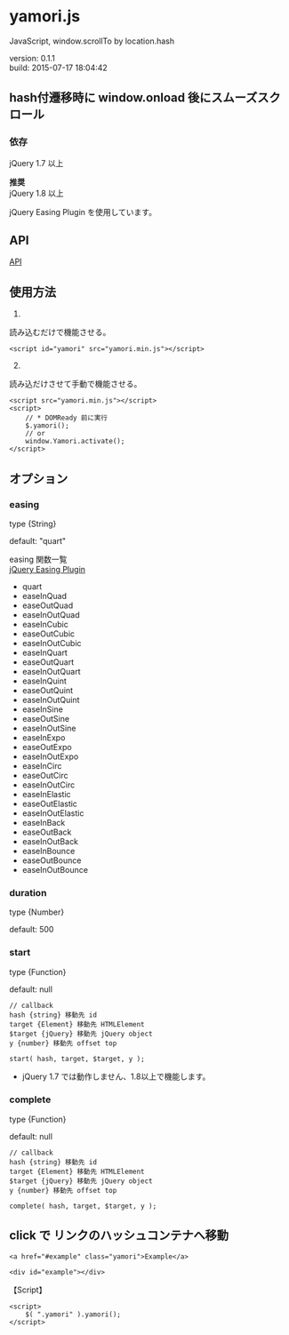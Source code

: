 # yamori.js
JavaScript, window.scrollTo by location.hash

version: 0.1.1  
build: 2015-07-17 18:04:42

## hash付遷移時に window.onload 後にスムーズスクロール

### 依存
jQuery 1.7 以上  

<b>推奨</b>  
jQuery 1.8 以上

jQuery Easing Plugin を使用しています。

## API
[API](http://taikiken.github.io/yamori.js/)

## 使用方法
1.
読み込むだけで機能させる。

    <script id="yamori" src="yamori.min.js"></script>

2.
読み込だけさせて手動で機能させる。

    <script src="yamori.min.js"></script>
    <script>
        // * DOMReady 前に実行
        $.yamori();
        // or
        window.Yamori.activate();
    </script>
    
## オプション

### easing

type {String}

default: "quart"

easing 関数一覧  
[jQuery Easing Plugin](http://gsgd.co.uk/sandbox/jquery/easing/)

<ul>
<li>quart</li>
<li>easeInQuad</li>
<li>easeOutQuad</li>
<li>easeInOutQuad</li>
<li>easeInCubic</li>
<li>easeOutCubic</li>
<li>easeInOutCubic</li>
<li>easeInQuart</li>
<li>easeOutQuart</li>
<li>easeInOutQuart</li>
<li>easeInQuint</li>
<li>easeOutQuint</li>
<li>easeInOutQuint</li>
<li>easeInSine</li>
<li>easeOutSine</li>
<li>easeInOutSine</li>
<li>easeInExpo</li>
<li>easeOutExpo</li>
<li>easeInOutExpo</li>
<li>easeInCirc</li>
<li>easeOutCirc</li>
<li>easeInOutCirc</li>
<li>easeInElastic</li>
<li>easeOutElastic</li>
<li>easeInOutElastic</li>
<li>easeInBack</li>
<li>easeOutBack</li>
<li>easeInOutBack</li>
<li>easeInBounce</li>
<li>easeOutBounce</li>
<li>easeInOutBounce</li>
</ul>

### duration

type {Number}

default: 500

### start

type {Function}

default: null

    // callback
    hash {string} 移動先 id
    target {Element} 移動先 HTMLElement
    $target {jQuery} 移動先 jQuery object
    y {number} 移動先 offset top
    
    start( hash, target, $target, y );

* jQuery 1.7 では動作しません、1.8以上で機能します。

### complete

type {Function}

default: null

    // callback
    hash {string} 移動先 id
    target {Element} 移動先 HTMLElement
    $target {jQuery} 移動先 jQuery object
    y {number} 移動先 offset top
    
    complete( hash, target, $target, y );

## click で リンクのハッシュコンテナへ移動

    <a href="#example" class="yamori">Example</a>
    
    <div id="example"></div>
    
【Script】

    <script>
        $( ".yamori" ).yamori();
    </script>